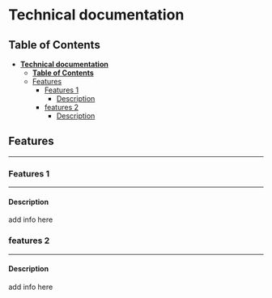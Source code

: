 
**Technical documentation**
=====================================

**Table of Contents**
-------------------

- [**Technical documentation**](#technical-documentation)
  - [**Table of Contents**](#table-of-contents)
  - [Features](#features)
    - [Features 1](#features-1)
      - [Description](#description)
    - [features 2](#features-2)
      - [Description](#description-1)

## Features
------------------------

### Features 1
---------------

#### Description
add info here



### features 2
-------------------------------

#### Description
add info here

